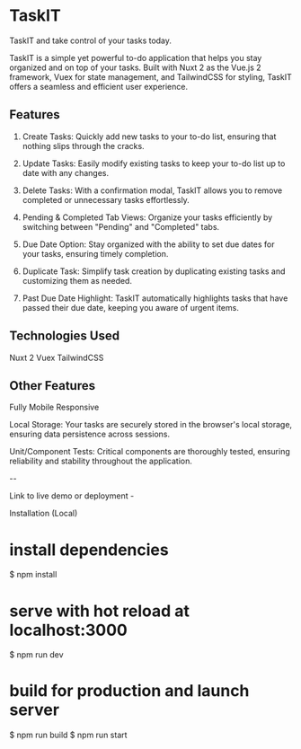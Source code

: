 # TaskIT

TaskIT and take control of your tasks today.

TaskIT is a simple yet powerful to-do application that helps you stay organized and on top of your tasks. Built with Nuxt 2 as the Vue.js 2 framework, Vuex for state management, and TailwindCSS for styling, TaskIT offers a seamless and efficient user experience.

## Features

1. Create Tasks: Quickly add new tasks to your to-do list, ensuring that nothing slips through the cracks.

2. Update Tasks: Easily modify existing tasks to keep your to-do list up to date with any changes.

3. Delete Tasks: With a confirmation modal, TaskIT allows you to remove completed or unnecessary tasks effortlessly.

4. Pending & Completed Tab Views: Organize your tasks efficiently by switching between "Pending" and "Completed" tabs.

5. Due Date Option: Stay organized with the ability to set due dates for your tasks, ensuring timely completion.

6. Duplicate Task: Simplify task creation by duplicating existing tasks and customizing them as needed.

7. Past Due Date Highlight: TaskIT automatically highlights tasks that have passed their due date, keeping you aware of urgent items.

## Technologies Used

Nuxt 2
Vuex
TailwindCSS

## Other Features

Fully Mobile Responsive

Local Storage: Your tasks are securely stored in the browser's local storage, ensuring data persistence across sessions.

Unit/Component Tests: Critical components are thoroughly tested, ensuring reliability and stability throughout the application.

--

Link to live demo or deployment -

Installation (Local)

# install dependencies

$ npm install

# serve with hot reload at localhost:3000

$ npm run dev

# build for production and launch server

$ npm run build
$ npm run start
